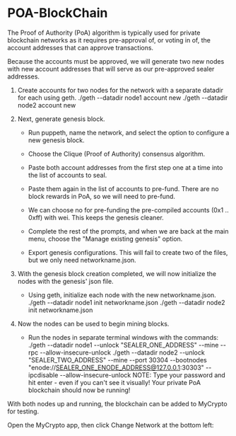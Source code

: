 # POA-BlockChain

The Proof of Authority (PoA) algorithm is typically used for private blockchain networks as it requires pre-approval of, or voting in of, the account addresses that can approve transactions.

Because the accounts must be approved, we will generate two new nodes with new account addresses that will serve as our pre-approved sealer addresses.

1. Create accounts for two nodes for the network with a separate datadir for each using geth.
./geth --datadir node1 account new
./geth --datadir node2 account new


2. Next, generate genesis block.

   - Run puppeth, name the network, and select the option to configure a new genesis block.

   - Choose the Clique (Proof of Authority) consensus algorithm.

   -  Paste both account addresses from the first step one at a time into the list of accounts to seal.

   - Paste them again in the list of accounts to pre-fund. There are no block rewards in PoA, so we will need to pre-fund.

    - We can choose no for pre-funding the pre-compiled accounts (0x1 .. 0xff) with wei. This keeps the genesis cleaner.

    - Complete the rest of the prompts, and when we are back at the main menu, choose the "Manage existing genesis" option.

    - Export genesis configurations. This will fail to create two of the files, but we only need networkname.json.

3. With the genesis block creation completed, we will now initialize the nodes with the genesis' json file.

    - Using geth, initialize each node with the new networkname.json.
        ./geth --datadir node1 init networkname.json
        ./geth --datadir node2 init networkname.json

4. Now the nodes can be used to begin mining blocks.

    - Run the nodes in separate terminal windows with the commands:
./geth --datadir node1 --unlock "SEALER_ONE_ADDRESS" --mine --rpc --allow-insecure-unlock
./geth --datadir node2 --unlock "SEALER_TWO_ADDRESS" --mine --port 30304 --bootnodes "enode://SEALER_ONE_ENODE_ADDRESS@127.0.0.1:30303" --ipcdisable --allow-insecure-unlock
NOTE: Type your password and hit enter - even if you can't see it visually!
Your private PoA blockchain should now be running!

With both nodes up and running, the blockchain can be added to MyCrypto for testing.

Open the MyCrypto app, then click Change Network at the bottom left: